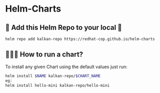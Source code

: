 # Helm-Charts

## 🧰 Add this Helm Repo to your local 🧰
```
helm repo add kalkan-repo https://redhat-cop.github.io/helm-charts
```

## 🏃‍♀️💨 How to run a chart?
To install any given Chart using the default values just run:

```bash
helm install $NAME kalkan-repo/$CHART_NAME
eg:
helm install hello-mini kalkan-repo/hello-mini
```
